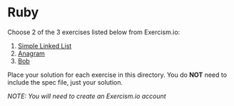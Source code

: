# Ruby

Choose 2 of the 3 exercises listed below from Exercism.io:

1. [Simple Linked List](http://exercism.io/exercises/ruby/simple-linked-list/readme)
2. [Anagram](http://exercism.io/exercises/ruby/anagram/readme)
3. [Bob](http://exercism.io/exercises/ruby/bob/readme)

Place your solution for each exercise in this directory. You do **NOT** need to include the spec file, just your solution.

_NOTE: You will need to create an Exercism.io account_
